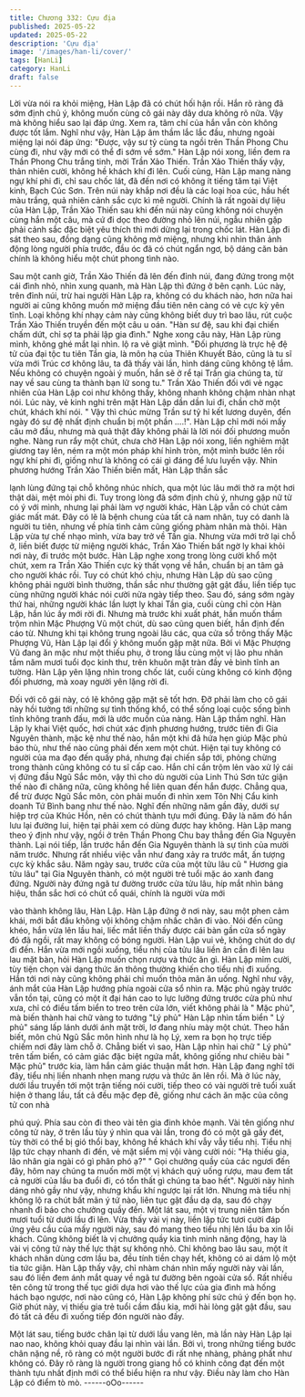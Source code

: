 ```yaml
---
title: Chương 332: Cựu địa
published: 2025-05-22
updated: 2025-05-22
description: 'Cựu địa'
image: '/images/han-li/cover/'
tags: [HanLi]
category: HanLi
draft: false
---
```


Lời vừa nói ra khỏi miệng, Hàn Lập đã có chút hối hận rồi.
Hắn rõ ràng đã sớm định chủ ý, không muốn cùng cô gái này dây
dưa không rõ nữa. Vậy mà không hiểu sao lại đáp ứng. Xem ra,
tâm chí của hắn vẫn còn không được tốt lắm.
Nghĩ như vậy, Hàn Lập âm thầm lắc lắc đầu, nhưng ngoài miệng
lại nói đáp ứng:
"Được, vậy sư tỷ cùng ta ngồi trên Thần Phong Chu cùng đi, như
vậy mới có thể đi sớm về sớm."
Hàn Lập nói xong, liền đem ra Thần Phong Chu trắng tinh, mời
Trần Xảo Thiến.
Trần Xảo Thiến thấy vậy, thản nhiên cười, không hề khách khí đi
lên.
Cuối cùng, Hàn Lập mang nàng ngự khí phi đi, chỉ sau chốc lát,
đã đến nơi có không ít tiếng tăm tại Việt kinh, Bạch Cúc Sơn.
Trên núi này khắp nơi đều là các loại hoa cúc, hầu hết màu trắng,
quả nhiên cảnh sắc cực kì mê người.
Chính là rất ngoài dự liệu của Hàn Lập, Trần Xảo Thiến sau khi
đến núi này cũng không nói chuyện cùng hắn một câu, mà cứ đi
dọc theo đường nhỏ lên núi, ngẫu nhiên gặp phải cảnh sắc đặc
biệt yêu thích thì mới dừng lại trong chốc lát.
Hàn Lập đi sát theo sau, đồng dạng cũng không mở miệng,
nhưng khi nhìn thân ảnh động lòng người phía trước, đầu óc đã
có chút ngẩn ngơ, bộ dáng căn bản chính là không hiểu một chút
phong tình nào.

Sau một canh giờ, Trần Xảo Thiến đã lên đến đỉnh núi, đang
đứng trong một cái đình nhỏ, nhìn xung quanh, mà Hàn Lập thì
đứng ở bên cạnh.
Lúc này, trên đỉnh núi, trừ hai người Hàn Lập ra, không có du
khách nào, hơn nữa hai người ai cũng không muốn mở miệng
đầu tiên nên càng có vẻ cực kỳ yên tĩnh.
Loại không khí nhạy cảm này cũng không biết duy trì bao lâu, rút
cuộc Trần Xảo Thiến truyền đến một câu u oán.
"Hàn sư đệ, sau khi đại chiến chấm dứt, chỉ sợ ta phải lập gia
đình."
Nghe xong câu này, Hàn Lập rùng mình, không ghé mắt lại nhìn.
lộ ra vẻ giật mình.
"Đối phương là trực hệ đệ tử của đại tộc tu tiên Tần gia, là môn hạ
của Thiên Khuyết Bảo, cũng là tu sĩ vừa mới Trúc cơ không lâu, ta
đã thấy vài lần, hình dáng cũng không tệ lắm. Nếu không có
chuyện ngoài ý muốn, hắn sẽ ở rể tại Trần gia chúng ta, từ nay về
sau cùng ta thành bạn lữ song tu." Trần Xảo Thiến đối với vẻ
ngạc nhiên của Hàn Lập coi như không thấy, không nhanh không
chậm nhàn nhạt nói.
Lúc này, vẻ kinh nghi trên mặt Hàn Lập dần dần lui đi, chần chờ
một chút, khách khí nói.
" Vậy thì chúc mừng Trần sư tỷ hỉ kết lương duyên, đến ngày đó
sư đệ nhất định chuẩn bị một phần ….!".
Hàn Lập chỉ mới nói mấy câu mở đầu, nhưng mà quả thật đây
không phải là lời nói đối phương muốn nghe. Nàng run rẩy một
chút, chưa chờ Hàn Lập nói xong, liền nghiêm mặt giương tay
lên, ném ra một món pháp khí hình tròn, một mình bước lên rồi
ngự khí phi đi, giống như là không có cái gì đáng để lưu luyến
vậy.
Nhìn phương hướng Trần Xảo Thiến biến mất, Hàn Lập thần sắc

lạnh lùng đứng tại chỗ không nhúc nhích, qua một lúc lâu mới thở
ra một hơi thật dài, mệt mỏi phi đi.
Tuy trong lòng đã sớm định chủ ý, nhưng gặp nữ tử có ý với
mình, nhưng lại phải làm vợ người khác, Hàn Lập vẫn có chút
cảm giác mất mát.
Đây có lẽ là bệnh chung của tất cả nam nhân, tuy có danh là
người tu tiên, nhưng về phía tình cảm cũng giống phàm nhân mà
thôi.
Hàn Lập vừa tự chế nhạo mình, vừa bay trở về Tần gia.
Nhưng vừa mới trở lại chỗ ở, liền biết được từ miệng người khác,
Trần Xảo Thiến bất ngờ ly khai khỏi nơi này, đi trước một bước.
Hàn Lập nghe xong trong lòng cười khổ một chút, xem ra Trần
Xảo Thiến cực kỳ thất vọng về hắn, chuẩn bị an tâm gả cho người
khác rồi.
Tuy có chút khó chịu, nhưng Hàn Lập dù sao cũng không phải
người bình thường, thần sắc như thường gật gật đầu, liền tiếp tục
cùng những người khác nói cười nửa ngày tiếp theo.
Sau đó, sáng sớm ngày thứ hai, những người khác lần lượt ly
khai Tần gia, cuối cùng chỉ còn Hàn Lập, hắn lúc ấy mới rời đi.
Nhưng mà trước khi xuất phát, hắn muốn thầm trộm nhìn Mặc
Phượng Vũ một chút, dù sao cũng quen biết, hắn định đến cáo
từ.
Nhưng khi tại không trung ngoài lâu các, qua cửa sổ trông thấy
Mặc Phượng Vũ, Hàn Lập lại đổi ý không muốn gặp mặt nữa.
Bởi vì Mặc Phượng Vũ đang ăn mặc như một thiếu phụ, ở trong
lầu cùng một vị lão phu nhân tầm năm mươi tuổi đọc kinh thư,
trên khuôn mặt tràn đầy vẻ bình tĩnh an tường.
Hàn Lập yên lặng nhìn trong chốc lát, cuối cùng không có kinh
động đối phương, mà xoay người yên lặng rời đi.

Đối với cô gái này, có lẽ không gặp mặt sẽ tốt hơn.
Đỡ phải làm cho cô gái này hồi tưởng tới những sự tình thống
khổ, có thể sống loại cuộc sống bình tĩnh không tranh đấu, mới là
ước muốn của nàng. Hàn Lập thầm nghĩ.
Hàn Lập ly khai Việt quốc, hơi chút xác định phương hướng,
trước tiên đi Gia Nguyên thành, mặc kệ như thế nào, hắn một khi
đã hứa hẹn giúp Mặc phủ báo thù, như thế nào cũng phải đến
xem một chút.
Hiện tại tuy không có người của ma đạo đến quấy phá, nhưng đại
chiến sắp tới, phỏng chừng trong thành cũng không có tu sĩ cấp
cao. Hắn chỉ cần trộm lẻn vào xử lý cái vị đứng đầu Ngũ Sắc
môn, vậy thì cho dù người của Linh Thú Sơn tức giận thế nào đi
chăng nữa, cũng không hề liên quan đến hắn được.
Chẳng qua, để trừ được Ngũ Sắc môn, còn phải muốn đi nhìn
xem Tôn Nhị Cẩu kinh doanh Tứ Bình bang như thế nào. Nghĩ
đến những năm gần đây, dưới sự hiệp trợ của Khúc Hồn, nên có
chút thành tựu mới đúng.
Đây là năm đó hắn lưu lại đường lui, hiện tại phải xem có dùng
được hay không.
Hàn Lập mang theo ý định như vậy, ngồi ở trên Thần Phong Chu
bay thẳng đến Gia Nguyên thành.
Lại nói tiếp, lần trước hắn đến Gia Nguyên thành là sự tình của
mười năm trước. Nhưng rất nhiều việc vẫn như đang xảy ra trước
mắt, ấn tượng cực kỳ khắc sâu.
Năm ngày sau, trước cửa của một tửu lâu cũ " Hương gia tửu
lâu" tại Gia Nguyên thành, có một người trẻ tuổi mặc áo xanh
đang đứng.
Người này đứng ngã tư đường trước cửa tửu lâu, híp mắt nhìn
bảng hiệu, thần sắc hơi có chút cổ quái, chính là người vừa mới

vào thành không lâu, Hàn Lập.
Hàn Lập đứng ở nơi này, sau một phen cảm khái, mới bắt đầu
không vội không chậm nhấc chân đi vào.
Nói đến cũng khéo, hắn vừa lên lầu hai, liếc mắt liền thấy được
cái bàn gần cửa sổ ngày đó đã ngồi, rất may không có bóng
người.
Hàn Lập vui vẻ, không chút do dự đi đến.
Hắn vừa mới ngồi xuống, tiểu nhị của tửu lâu liền ân cần đi lên
lau lau mặt bàn, hỏi Hàn Lập muốn chọn rượu và thức ăn gì.
Hàn Lập mỉm cười, tùy tiện chọn vài dạng thức ăn thông thường
khiến cho tiểu nhị đi xuống. Hắn tới nơi này cũng không phải chỉ
muốn thỏa mãn ăn uống.
Nghĩ như vậy, ánh mắt của Hàn Lập hướng phía ngoài cửa sổ
nhìn ra.
Mặc phủ ngày trước vẫn tồn tại, cũng có một ít đại hán cao to lực
lưỡng đứng trước cửa phủ như xưa, chỉ có điều tấm biển to treo
trên cửa lớn, viết không phải là " Mặc phủ", mà biến thành hai
chữ vàng to tướng "Lý phủ"
Hàn Lập nhìn tấm biển " Lý phủ" sáng lấp lánh dưới ánh mặt trời,
lơ đang nhíu mày một chút.
Theo hắn biết, môn chủ Ngũ Sắc môn hình như là họ Lý, xem ra
bọn họ trực tiếp chiếm nơi đây làm chỗ ở.
Chẳng biết vì sao, Hàn Lập nhìn hai chữ " Lý phủ" trên tấm biển,
có cảm giác đặc biệt ngứa mắt, không giống như chiêu bài " Mặc
phủ" trước kia, làm hắn cảm giác thuận mắt hơn.
Hàn Lập đang nghĩ tới đây, tiểu nhị liền nhanh nhẹn mang rượu
và thức ăn lên rồi. Mà ở lúc này, dưới lầu truyền tới một trận tiếng
nói cười, tiếp theo có vài người trẻ tuổi xuất hiện ở thang lầu, tất
cả đều mặc đẹp đẽ, giống như cách ăn mặc của công tử con nhà

phú quý. Phía sau còn đi theo vài tên gia đinh khỏe mạnh.
Vài tên giống như công tử này, ở trên lầu tùy ý nhìn qua vài lần,
trong đó có một gã gầy đét, tùy thời có thể bị gió thổi bay, không
hề khách khí vẫy vẫy tiểu nhị.
Tiểu nhị lập tức chạy nhanh đi đến, vẻ mặt siểm mị vội vàng cười
nói:
"Hạ thiếu gia, lão nhân gia ngài có gì phân phó ạ?"
" Gọi chưởng quầy của các ngươi đến đây, hôm nay chúng ta
muốn mời một vị khách quý uống rượu, mau đem tất cả người của
lầu ba đuổi đi, có tổn thất gì chúng ta bao hết". Người này hình
dáng nhỏ gầy như vậy, nhưng khẩu khí ngược lại rất lớn.
Nhưng mà tiểu nhị không lộ ra chút bất mãn ý tứ nào, liên tục gật
đầu dạ dạ, sau đó chạy nhanh đi báo cho chưởng quầy đến.
Một lát sau, một vị trung niên tầm bốn mươi tuổi từ dưới lầu đi
lên.
Vừa thấy vài vị này, liền lập tức tươi cười đáp ứng yêu cầu của
mấy người này, sau đó mang theo tiểu nhị lên lầu ba xin lỗi khách.
Cũng không biết là vị chưởng quầy kia tinh minh năng động, hay
là vài vị công tử này thế lực thật sự không nhỏ.
Chỉ không bao lâu sau, một ít khách nhân dùng cơm lầu ba, đều
tính tiền chạy hết, không có ai dám lộ một tia tức giận.
Hàn Lập thấy vậy, chỉ nhàm chán nhìn mấy người này vài lần, sau
đó liền đem ánh mắt quay về ngã tư đường bên ngoài cửa sổ.
Rất nhiều tên công tử trong thế tục giới dựa hơi vào thế lực của
gia đình mà hống hách bạo ngược, nơi nào cũng có, Hàn Lập
không phí sức chú ý đến bọn họ.
Giờ phút này, vị thiếu gia trẻ tuổi cầm đầu kia, mới hài lòng gật
gật đầu, sau đó tất cả đều đi xuống tiếp đón người nào đấy.

Một lát sau, tiếng bước chân lại từ dưới lầu vang lên, mà lần này
Hàn Lập lại nao nao, không khỏi quay đầu lại nhìn vài lần.
Bởi vì, trong những tiếng bước chân nặng nề, rõ ràng có một
người bước đi rất nhẹ nhàng, phảng phất như không có. Đây rõ
ràng là người trong giang hồ có khinh công đạt đến một thành tựu
nhất định mới có thể biểu hiện ra như vậy.
Điều này làm cho Hàn Lập có điểm tò mò.
------oOo------
